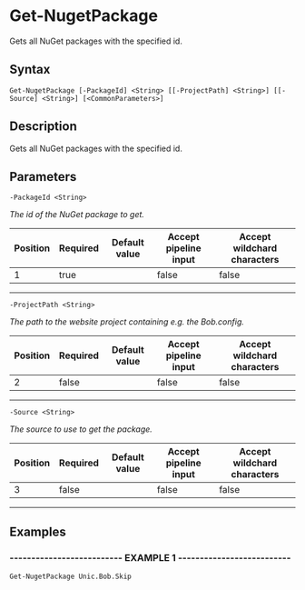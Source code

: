 

# Get-NugetPackage

Gets all NuGet packages with the specified id.
## Syntax

    Get-NugetPackage [-PackageId] <String> [[-ProjectPath] <String>] [[-Source] <String>] [<CommonParameters>]


## Description

Gets all NuGet packages with the specified id.





## Parameters

    
    -PackageId <String>
_The id of the NuGet package to get._

| Position | Required | Default value | Accept pipeline input | Accept wildchard characters |
| -------- | -------- | ------------- | --------------------- | --------------------------- |
| 1 | true |  | false | false |


----

    
    
    -ProjectPath <String>
_The path to the website project containing e.g. the Bob.config._

| Position | Required | Default value | Accept pipeline input | Accept wildchard characters |
| -------- | -------- | ------------- | --------------------- | --------------------------- |
| 2 | false |  | false | false |


----

    
    
    -Source <String>
_The source to use to get the package._

| Position | Required | Default value | Accept pipeline input | Accept wildchard characters |
| -------- | -------- | ------------- | --------------------- | --------------------------- |
| 3 | false |  | false | false |


----

    

## Examples

### -------------------------- EXAMPLE 1 --------------------------
    Get-NugetPackage Unic.Bob.Skip































